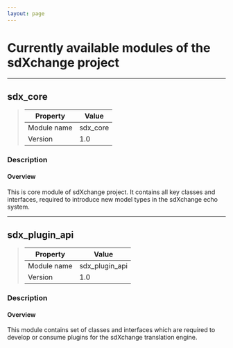 ```yaml
---
layout: page
---
```


# Currently available modules of the sdXchange project


---------------------------------------

## sdx_core 

> Property                        | Value
> --------------------------------|------------------------------------
> Module name                     | sdx_core
> Version                         | 1.0

### Description

#### Overview

This is core module of sdXchange project. It contains all key classes and interfaces, required to introduce new 
model types in the sdXchange echo system.

---------------------------------------

## sdx_plugin_api 

> Property                        | Value
> --------------------------------|------------------------------------
> Module name                     | sdx_plugin_api
> Version                         | 1.0

### Description

#### Overview

This module contains set of classes and interfaces which are required to 
develop or consume plugins for the sdXchange translation engine.

